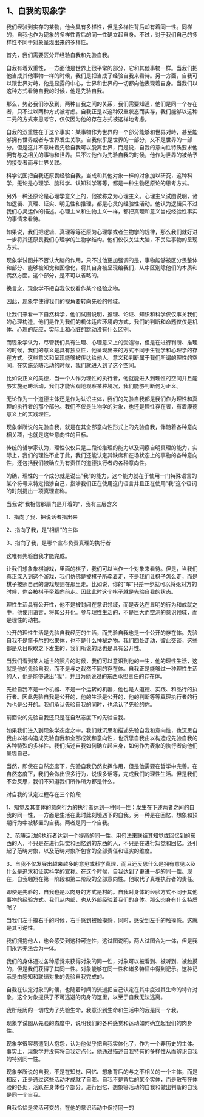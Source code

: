 <h2>1、自我的现象学</h2><p>我们经验到实存的某物，他会具有多样性，但是多样性背后却有着同一性。同样的，自我也作为现象的多样性背后的同一性确立起自身。不过，对于我们自己的多样性不同于对象呈现出来的多样性。</p><p>首先，我们需要区分开经验自我和先验自我。</p><p>自我有着双重性，一方面他是世界上很平常的部分，它和其他事物一样。当我们把他当成其他事物一样的时候，我们是把当成了经验自我来看待。另一方面，自我可以跟世界对峙，他是显露的中心，世界和世界的一切都向他表现着自身。当我们以这种方式看待自我的时候，他是先验自我。</p><p>那么，势必我们涉及到，两种自我之间的关系，我们需要知道，他们是同一个存在者，只不过以两种方式被考虑。自我正是以这种双重状态而实存，我们能够以这种二元的方式来思考它，仅仅因为他的存在方式被这样地考虑。</p><p>自我的双重性在于这个事实：某事物作为世界的一个部分能够和世界对峙，甚至能够拥有世界或者与世界发生关联。自我似乎是世界的一部分，又不是世界的一部分。但是这并不意味着先验自我可以脱离世界，而是说，自我的意向性特质要求他拥有与之相关的事物和世界。只不过他作为先验自我的时候，他作为世界的被给予的接受者而与世界关联。</p><p>科学试图把自我还原畏经验自我，当成和其他对象一样的对象加以研究，这种科学，无论是心理学、脑科学、认知科学等等，都是一种生物还原论的思考方式。</p><p>另外一种还原论是心理学意义上的，他被称之为心理主义。心理主义试图说明，诸如逻辑、真理、证实、明见性和推理，都是心灵的经验性活动。他认为逻辑只不过我们心灵运作的描述。心理主义和生物主义一样，都把真理和意义当成经验性事实的事情来看待。</p><p>如果说，我们把逻辑、真理等等还原为心理学或者生物学的规律，那么我们就好进一步将其还原畏我们心理学的生物学结构。他们仅仅关注大脑，不关注事物的呈现方式。</p><p>现象学试图并不否认大脑的作用，只不过他更加强调的是，事物能够被区分畏整体和部分、能够被知觉和图像化，将其自身被呈现给我们，从中区别除他们的本质和偶然方面。这个部分，是不可以省略的。</p><p>换言之，现象学不把自我仅仅看作某个经验之物。</p><p>因此，现象学使得我们的视角要转向先验的领域。</p><p>让我们来看一下自然科学，他们试图说明，推理、论证、知识和科学仅仅事关我们的心理构造。他们是作为我们的机体适应环境的方式，我们的判断和命题仅仅是机体、心理的反应，实际上和心脏的跳动没有什么区别。</p><p>而现象学认为，尽管我们具有生理、心理意义上的受造物，但是在进行判断、推理的时候，我们的意义是具有独立性，他呈现出来的方式不同于生物学和心理学的存在方式。这些意义和呈现能够被传达给他人。意义和判断属于我们所谓的理性的空间，在实施范畴活动的时候，我们就进入到了这个空间。</p><p>比如说正义的美德，当一个人作为理性的执行者，他就能进入到理性的空间并且能够实施范畴活动，我们才能客观地观察某种境况，我们能够判断何为正义。</p><p>无论作为一个道德主体还是作为认识主体，我们的先验自我都是我们作为理性和真理的执行者的那个部分。我们不仅是生物学的对象，也还是理性存在者，有着康德意义上的实践理性。</p><p>现象学所说的先验自我，就是在其全部意向性形式上的先验自我，伴随着各种意向相关项，也就是这些意向性的目标。</p><p>传统的哲学家认为，理性仅仅只是三段论推理的能力以及洞察自明真理的能力，实际上，我们的理性不止于此，我们还能认定其缺席和在场状态上的事物的各种意向性，还包括我们被确立为有责任的道德执行者的各种意向性。</p><p>的确，理性的一个成分就是说出”我“的能力，这个能力就在于使用一门特殊语言的某个符号来特定指涉自己，指涉我们正在使用这门语言并且正在使用”我“这个语词的时刻提出一项真理宣称。</p><p>当我说”我相信那扇门是开着的“，我有三层含义</p><p>1、指向了我，把说话者指出来</p><p>2、指向了我，是”相信“的主体</p><p>3、指向了我，是哪个宣布负责真理的执行者</p><p>这唯有先验自我才能完成。</p><p>让我们想象象棋游戏，里面的棋子，我们可以当作一个对象来看待。但是，当我们真正深入到这个游戏，我们仿佛是被棋子所牵着走，不是我们让棋子怎么走，而是棋子按照自己的游戏规则在那里走。比如说，你的”车“只差一步就可以将死对方的时候，你会被棋子牵着向前走。因此此时这个棋子就是先验自我的状态。</p><p>理性生活具有公开性，他不是被封闭在意识领域，而是表达在显明的行为和成就之中，他使用语言，将其公开化。参与理性生活的，不是巨大而空洞的意识领域，而是理性的动物。</p><p>公开的理性生活是先验自我经历的生活，而先验自我也是一个公开的存在体。先验自我不是笛卡尔的松果体，也不是什么神秘之物。我们四处走动，彼此交谈，这些都是众目睽睽之下发生的，我们所说的话也是具有公开性。</p><p>当我们看到某人逝世的照片的时候，我们可以意识到他的一生，他的理性生活，这就是他的先验自我，而不是与之截然不同的存在体。自我正是能够过一种理性生活的人，他是能够说出&#34;我&#34;，并且为他说过的东西承担责任的存在体。</p><p>先验自我不是一个机器、不是一个运转的机器，他也是人道德、实践、和品行的执行者。因此先验自我是公开的，他的生活是公开的，他的判断等等真理执行者的行为也是公开的。我们承认先验自我的同时，也承认了先验的你。</p><p>前面说的先验自我还只是在自然态度下的先验自我。</p><p>如果我们进入到现象学态度之中，我们就沉思和描述先验自我和意向性，也沉思自我由以被构造成先验自我和全部成就和意向性，也沉思自我由以构造成先验自我的各种特殊的多样性。我们描述自我如何确立起自身，如何作为表象的执行者向他们呈现自己。</p><p>当然，即使在自然态度下，先验自我仍然发挥作用，但是他需要在哲学中完善。在自然态度下，我们会做出很多行为，说很多话等，完成我们的理性生活。但是我们不会反思，我们不知道我们所作所为都是什么。</p><p>对自我的认定过程存在三个阶段</p><p>1、知觉及其变体的意向行为的执行者达到一种同一性：发生在下述两者之间的自我的同一性，一方面是生活在此时此刻境遇下的自我。另一种是在回忆、想象和预期行为中被移置的自我。两者是同一个自我。</p><p>2、范畴活动的执行者达到一个提高的同一性。用句法来联结其知觉或回忆到的东西的人，不只是在进行知觉和回忆到的东西的人，不只是在进行知觉和回忆。还引起了范畴对象，以及范畴对象所包含的全部责任和证实的维度。</p><p>3、自我不仅发展出越来越多的意见或科学真理，而且还反思什么是拥有意见以及什么是追求和证实科学的宣称。在这个时候，自我达到了更进一步的同一性。现在，自我翱翔在第一阶段和第二阶段的全部意向性。他取代了真理执行者的责任。</p><p>即使是先验的，自我也是以肉身的方式是村的。自我对身体的经验方式不同于其他事物的经验方式。我们从内部，也从外部经验着我们的身体。那么肉身有什么特质呢？</p><p>当我们左手摸右手的时候，右手感到被触摸感，同时，感受到左手的触摸感。这就是其可逆性。</p><p>我们拥抱他人，也会感受到这种可逆性，这试图说明，两人试图合为一体，但是我们永远无法合为一体。</p><p>我们的身体通过各种感觉来获得对象的同一性，对象可以被看到、被听到、被触摸的，但是我们获得了其同一性。对象能够在同一性和诸多特征中得到记示。这种记示是由感知和联结对象的先验自我完成的。</p><p>自我在认定对象的时候，也随着时间的流逝把自己认定在其中度过其生命的特许对象，这个对象提供了不可逃避的肉身的这里，以至于自我无法逃离。</p><p>我所经历的一切成为了先验生命，我意识到生命和生活中的我是同一个我。</p><p>现象学试图从先验的态度中，说明我们的各种感觉和运动如何确立起我们的肉身性。</p><p>现象学很容易遭到人抱怨，认为他似乎把自我实体化了，作为一个非历史的主体。事实上，现象学并没有将自我定点化，他通过描述自我特有的多样性从而辨识自我的特别同一性。</p><p>现象学所说的自我，不是在知觉、回忆、想象背后的与之不相关的一个主体，而是相反，正是通过这些活动才成就了自我。自我不是背后的某个实体，而是散布在体验的各处，活跃在身体各个部分。进行回忆、想象等活动的自我和做出判断的自我是同一个自我。</p><p>自我恰恰是灵活可变的，在他的意识活动中保持同一的</p>